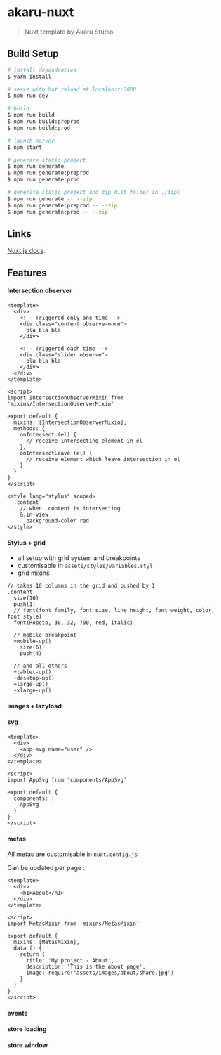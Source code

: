 # akaru-nuxt

> Nuxt template by Akaru Studio

## Build Setup

``` bash
# install dependencies
$ yarn install

# serve with hot reload at localhost:3000
$ npm run dev

# build
$ npm run build
$ npm run build:preprod
$ npm run build:prod

# launch server
$ npm start

# generate static project
$ npm run generate
$ npm run generate:preprod
$ npm run generate:prod

# generate static project and zip dist folder in ./zips
$ npm run generate -- --zip
$ npm run generate:preprod -- --zip
$ npm run generate:prod -- --zip
```

## Links

[Nuxt.js docs](https://github.com/nuxt/nuxt.js).


## Features

#### Intersection observer

```vue
<template>
  <div>
    <!-- Triggered only one time -->
    <div class="content observe-once">
      bla bla bla
    </div>

    <!-- Triggered each time -->
    <div class="slider observe">
      bla bla bla
    </div>
  </div>
</template>

<script>
import IntersectionObserverMixin from 'mixins/IntersectionObserverMixin'

export default {
  mixins: [IntersectionObserverMixin],
  methods: {
    onIntersect (el) {
      // receive intersecting element in el
    },
    onIntersectLeave (el) {
      // receive element which leave intersection in el
    }
  }
}
</script>

<style lang="stylus" scoped>
  .content
    // when .content is intersecting
    &.in-view
      background-color red
</style>
```

#### Stylus + grid

- all setup with grid system and breakpoints
- customisable in `assets/styles/variables.styl`
- grid mixins

```stylus
// takes 10 columns in the grid and pushed by 1
.content
  size(10)
  push(1)
  // font(font family, font size, line height, font weight, color, font style)
  font(Roboto, 30, 32, 700, red, italic)

  // mobile breakpoint
  +mobile-up()
    size(6)
    push(4)

  // and all others
  +tablet-up()
  +desktop-up()
  +large-up()
  +xlarge-up()
```

#### images + lazyload
#### svg

```vue
<template>
  <div>
    <app-svg name="user" />
  </div>
</template>

<script>
import AppSvg from 'components/AppSvg'

export default {
  components: {
    AppSvg
  }
}
</script>

```

#### metas

All metas are customisable in `nuxt.config.js`

Can be updated per page :

```vue
<template>
  <div>
    <h1>About</h1>
  </div>
</template>

<script>
import MetasMixin from 'mixins/MetasMixin'

export default {
  mixins: [MetasMixin],
  data () {
    return {
      title: 'My project - About',
      description: 'This is the about page',
      image: require('assets/images/about/share.jpg')
    }
  }
}
</script>
```

#### events
#### store loading
#### store window
